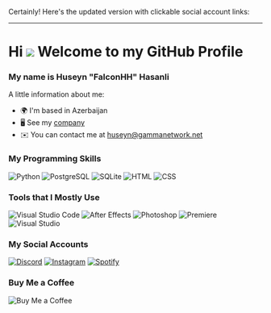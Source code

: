 Certainly! Here's the updated version with clickable social account links:

---

# Hi ![](https://user-images.githubusercontent.com/18350557/176309783-0785949b-9127-417c-8b55-ab5a4333674e.gif) Welcome to my GitHub Profile

### My name is Huseyn "FalconHH" Hasanli

A little information about me:
* 🌍  I'm based in Azerbaijan
* 🖥️  See my [company](http://gammanetwork.net/eng/developers)
* ✉️  You can contact me at [huseyn@gammanetwork.net](mailto:huseyn@gammanetwork.net)

### My Programming Skills
![Python](https://ziadoua.github.io/m3-Markdown-Badges/badges/Python/python3.svg) 
![PostgreSQL](https://ziadoua.github.io/m3-Markdown-Badges/badges/PostgreSQL/postgresql1.svg) 
![SQLite](https://ziadoua.github.io/m3-Markdown-Badges/badges/SQLite/sqlite1.svg) 
![HTML](https://ziadoua.github.io/m3-Markdown-Badges/badges/HTML/html1.svg) 
![CSS](https://ziadoua.github.io/m3-Markdown-Badges/badges/CSS/css1.svg) 

### Tools that I Mostly Use
![Visual Studio Code](https://ziadoua.github.io/m3-Markdown-Badges/badges/VisualStudioCode/visualstudiocode1.svg) 
![After Effects](https://ziadoua.github.io/m3-Markdown-Badges/badges/AfterEffects/aftereffects1.svg) 
![Photoshop](https://ziadoua.github.io/m3-Markdown-Badges/badges/Photoshop/photoshop1.svg) 
![Premiere](https://ziadoua.github.io/m3-Markdown-Badges/badges/Premiere/premiere1.svg) 
![Visual Studio](https://ziadoua.github.io/m3-Markdown-Badges/badges/VisualStudio/visualstudio1.svg) 

### My Social Accounts
[![Discord](https://ziadoua.github.io/m3-Markdown-Badges/badges/Discord/discord1.svg)](https://gammabot.xyz/support)
[![Instagram](https://ziadoua.github.io/m3-Markdown-Badges/badges/Instagram/instagram1.svg)](https://www.instagram.com/falconhh02/) 
[![Spotify](https://ziadoua.github.io/m3-Markdown-Badges/badges/Spotify/spotify3.svg)](https://open.spotify.com/user/w31qyejt4qjfc2krbcrwura8g) 

### Buy Me a Coffee
![Buy Me a Coffee](https://ziadoua.github.io/m3-Markdown-Badges/badges/BuyMeACoffee/buymeacoffee1.svg)
